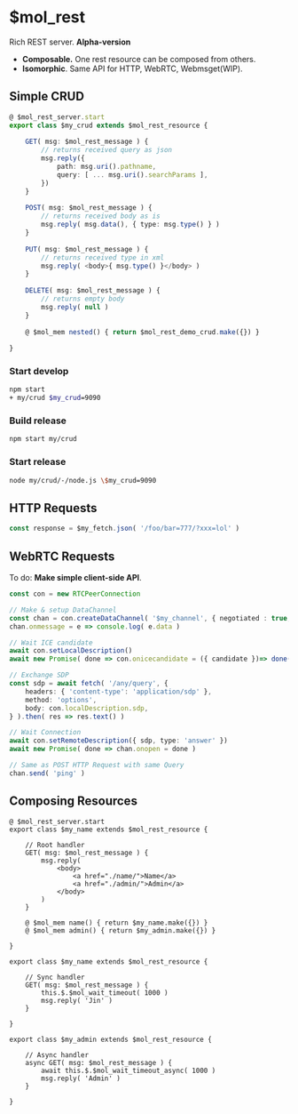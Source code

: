 # $mol_rest

Rich REST server. **Alpha-version**

- **Composable.** One rest resource can be composed from others.
- **Isomorphic**. Same API for HTTP, WebRTC, Webmsget(WIP).

## Simple CRUD

```ts
@ $mol_rest_server.start
export class $my_crud extends $mol_rest_resource {
	
	GET( msg: $mol_rest_message ) {
		// returns received query as json
		msg.reply({
			path: msg.uri().pathname,
			query: [ ... msg.uri().searchParams ],
		})
	}
	
	POST( msg: $mol_rest_message ) {
		// returns received body as is
		msg.reply( msg.data(), { type: msg.type() } )
	}
	
	PUT( msg: $mol_rest_message ) {
		// returns received type in xml
		msg.reply( <body>{ msg.type() }</body> )
	}
	
	DELETE( msg: $mol_rest_message ) {
		// returns empty body
		msg.reply( null )
	}
	
	@ $mol_mem nested() { return $mol_rest_demo_crud.make({}) }
	
}
```

### Start develop

```sh
npm start
+ my/crud $my_crud=9090
```

### Build release

```sh
npm start my/crud
```

### Start release
```sh
node my/crud/-/node.js \$my_crud=9090
```

## HTTP Requests

```ts
const response = $my_fetch.json( '/foo/bar=777/?xxx=lol' )
```

## WebRTC Requests

To do: **Make simple client-side API**.

```ts
const con = new RTCPeerConnection

// Make & setup DataChannel
const chan = con.createDataChannel( '$my_channel', { negotiated : true, id: 0 } )
chan.onmessage = e => console.log( e.data )

// Wait ICE candidate
await con.setLocalDescription()
await new Promise( done => con.onicecandidate = ({ candidate })=> done( candidate ) )

// Exchange SDP
const sdp = await fetch( '/any/query', {
	headers: { 'content-type': 'application/sdp' },
	method: 'options',
	body: con.localDescription.sdp,
} ).then( res => res.text() )

// Wait Connection
await con.setRemoteDescription({ sdp, type: 'answer' })
await new Promise( done => chan.onopen = done )

// Same as POST HTTP Request with same Query
chan.send( 'ping' )
```

## Composing Resources

```tsx
@ $mol_rest_server.start
export class $my_name extends $mol_rest_resource {
	
	// Root handler
	GET( msg: $mol_rest_message ) {
		msg.reply(
			<body>
				<a href="./name/">Name</a>
				<a href="./admin/">Admin</a>
			</body>
		)
	}
	
	@ $mol_mem name() { return $my_name.make({}) }
	@ $mol_mem admin() { return $my_admin.make({}) }
	
}

export class $my_name extends $mol_rest_resource {
	
	// Sync handler
	GET( msg: $mol_rest_message ) {
		this.$.$mol_wait_timeout( 1000 )
		msg.reply( 'Jin' )
	}
	
}

export class $my_admin extends $mol_rest_resource {
	
	// Async handler
	async GET( msg: $mol_rest_message ) {
		await this.$.$mol_wait_timeout_async( 1000 )
		msg.reply( 'Admin' )
	}
	
}
```
